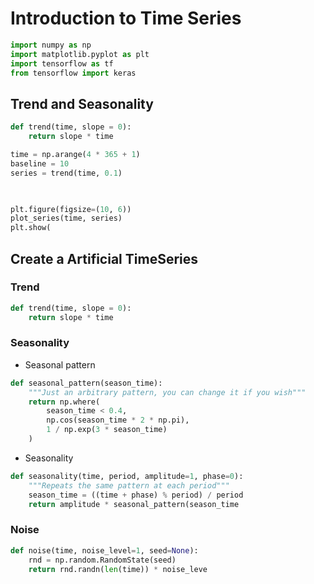 ---
---

# Introduction to Time Series

```python
import numpy as np
import matplotlib.pyplot as plt
import tensorflow as tf
from tensorflow import keras
```

## Trend and Seasonality
```python
def trend(time, slope = 0):
	return slope * time
```

```python
time = np.arange(4 * 365 + 1)
baseline = 10
series = trend(time, 0.1)

  

plt.figure(figsize=(10, 6))
plot_series(time, series)
plt.show(
```

## Create a Artificial TimeSeries

### Trend
```python
def trend(time, slope = 0):
	return slope * time
```

### Seasonality

- Seasonal pattern
```python
def seasonal_pattern(season_time):
	"""Just an arbitrary pattern, you can change it if you wish"""
	return np.where(
		season_time < 0.4,
		np.cos(season_time * 2 * np.pi),
		1 / np.exp(3 * season_time)
	)
```

- Seasonality
```python
def seasonality(time, period, amplitude=1, phase=0):
    """Repeats the same pattern at each period"""
    season_time = ((time + phase) % period) / period
    return amplitude * seasonal_pattern(season_time
```

### Noise

```python
def noise(time, noise_level=1, seed=None):
	rnd = np.random.RandomState(seed)
	return rnd.randn(len(time)) * noise_leve
```